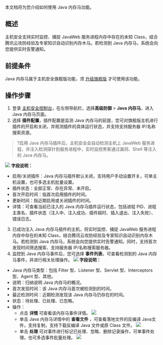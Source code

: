本文档将为您介绍如何使用 Java 内存马功能。

## 概述
主机安全支持实时监控、捕捉 JavaWeb 服务进程内存中存在的未知 Class，结合腾讯云攻防经验及专家知识自动识别内存木马。若检测到 Java 内存马，系统会向您提供实时告警通知。

## 前提条件
Java 内存马属于主机安全旗舰版功能，须 [升级旗舰版](https://buy.cloud.tencent.com/yunjing) 才可使用该功能。
 

## 操作步骤
1. 登录 [主机安全控制台](https://console.cloud.tencent.com/cwp/manage/maliciousRequest)，在左侧导航栏，选择**高级防御** > **Java 内存马**，进入 Java 内存马页面。
2. 选择 **插件配置**，插件配置是监测 Java 内存马的前提，您可对旗舰版主机进行插件的开启和关闭，并观测插件的具体运行状态，并支持支持服务器 IP/名称搜索资源。 
>?启用 Java 内存马插件后，主机安全会自动检测主机上 JavaWeb 服务进程，并注入检测探针到服务进程中，实时监控黑客通过漏洞、Shell 等注入的 Java 内存马。
>
![](https://qcloudimg.tencent-cloud.cn/raw/345008c8773f79fda6cd73f83b8ebe1d.png)
**字段说明：**
 - 启用/关闭插件：Java 内存马插件默认关闭，支持用户手动设置开关，可单主机设置，也可多选主机批量设置。
 - 插件状态：全部正常、存在异常、未开启。 
 - 首次开启时间：指首次启用插件的时间。
 - 更新时间：指近期启用或关闭插件的时间。
 - 详情：可查看当前已注入的 Java 内存马插件运行状态，包括进程 PID、进程主类名、插件状态（注入中、注入成功、插件超时、插入退出、注入失败）、错误日志。
3. 已成功注入 Java 内存马插件的主机，将实时监控、捕捉 JavaWeb 服务进程内存中存在的未知 Class，结合腾讯云攻防经验及专家知识自动识别内存木马。若检测到 Java 内存马，系统会向您提供实时告警通知。同时，支持首次发现时间筛选搜索、支持服务器 IP/名称搜索服务器。
4. 监控到 Java 内存马事件后，您可选择 **事件列表**，可查看检测到的 Java 内存马事件，并进行相关处理操作。
![](https://qcloudimg.tencent-cloud.cn/raw/7ac0c40f76d2c15debcf44e75fdd57b4.png)
**字段说明：**
 - Java 内存马类型：包括 Filter 型、Listener 型、Servlet 型、Interceptors 型、Agent 型、其他。
 - 说明：归纳说明 Java 内存马的概况。
 - 首次发现时间：该 Java 内存马首次被检测到的时间。
 - 最近检测时间：近期检测发现该 Java 内存马仍存在的时间。
 - 状态：待处理、已处理、已忽略。
 - 操作：
    -   点击 **详情** 可查看该内存马事件详情。
![](https://qcloudimg.tencent-cloud.cn/raw/530c20d062821aadf9bd312a6a5c52a0.png)
    - 单击 Java 内存马详情中的 **查看文件** ，可查看落地文件的反编译 Java文件，支持复制，支持下载反编译 Java 文件或原 Class 文件。
![](https://qcloudimg.tencent-cloud.cn/raw/71b8348c6454d7d4bda95430c8ed0d22.png)
    - 单击 **处理** 可对事件进行标记已处理、忽略、删除记录操作，可单事件处理，也可多选事件批量处理。
![](https://qcloudimg.tencent-cloud.cn/raw/0b7cd596e68935036a1fd65d77816fe8.png)



